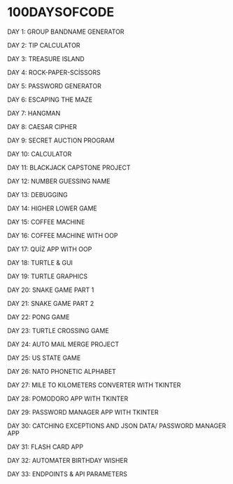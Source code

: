 # 100DAYSOFCODE

DAY 1: GROUP BANDNAME GENERATOR

DAY 2: TIP CALCULATOR

DAY 3: TREASURE ISLAND

DAY 4: ROCK-PAPER-SCİSSORS

DAY 5: PASSWORD GENERATOR

DAY 6: ESCAPING THE MAZE 

DAY 7: HANGMAN 

DAY 8: CAESAR CIPHER

DAY 9: SECRET AUCTION PROGRAM

DAY 10: CALCULATOR

DAY 11: BLACKJACK CAPSTONE PROJECT

DAY 12: NUMBER GUESSING NAME

DAY 13: DEBUGGING 

DAY 14: HIGHER LOWER GAME

DAY 15: COFFEE MACHINE

DAY 16: COFFEE MACHINE WITH OOP

DAY 17: QUİZ APP WITH OOP 

DAY 18: TURTLE & GUI

DAY 19: TURTLE GRAPHICS

DAY 20: SNAKE GAME PART 1 

DAY 21: SNAKE GAME PART 2

DAY 22: PONG GAME

DAY 23: TURTLE CROSSING GAME

DAY 24: AUTO MAIL MERGE PROJECT

DAY 25: US STATE GAME 

DAY 26: NATO PHONETIC ALPHABET

DAY 27: MILE TO KILOMETERS CONVERTER WITH TKINTER

DAY 28: POMODORO APP WITH TKINTER

DAY 29: PASSWORD MANAGER APP WITH TKINTER

DAY 30: CATCHING EXCEPTIONS AND JSON DATA/ PASSWORD MANAGER APP

DAY 31: FLASH CARD APP 

DAY 32: AUTOMATER BIRTHDAY WISHER 

DAY 33: ENDPOINTS & API PARAMETERS



